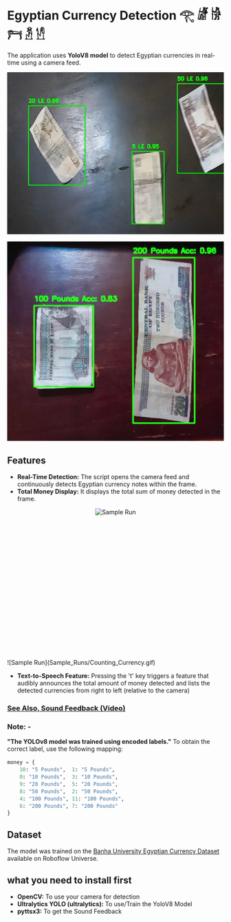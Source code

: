 # Egyptian Currency Detection 𓂀 𓁈 𓀛 𓁀 𓁳 𓀮

The application uses **YoloV8 model** to detect Egyptian currencies in real-time using a camera feed.

![Bad Quality Trial](Sample_Runs/Bad_quality_trial.png)

![Folded 100 and 200 Pounds](Sample_Runs/Folded100_200.jpg)

## Features

- **Real-Time Detection:** The script opens the camera feed and continuously detects Egyptian currency notes within the frame.
- **Total Money Display:** It displays the total sum of money detected in the frame.

<div style="display: flex; justify-content: center; align-items: center;">
    
<img src="https://raw.githubusercontent.com/OmarMDiab/Sakr-Egyptian-Currency-Detection/main/Sample_Runs/Counting_Currency.gif" alt="Sample Run" height="350"/>

</div>
![Sample Run](Sample_Runs/Counting_Currency.gif)

- **Text-to-Speech Feature:** Pressing the 't' key triggers a feature that audibly announces the total amount of money detected and lists the detected currencies from right to left (relative to the camera)

### [See Also, Sound Feedback (Video)](https://drive.google.com/file/d/12EAiGe2aaU_pwLoC-RN-uz6NkXMH03Xr/preview)

### Note: -

**"The YOLOv8 model was trained using encoded labels."** To obtain the correct label, use the following mapping:

```python
money = {
    10: "5 Pounds",  1: "5 Pounds",
    0: "10 Pounds",  3: "10 Pounds",
    9: "20 Pounds",  5: "20 Pounds",
    8: "50 Pounds",  2: "50 Pounds",
    4: "100 Pounds", 11: "100 Pounds",
    6: "200 Pounds", 7: "200 Pounds"
}
```

## Dataset

The model was trained on the
[Banha University Egyptian Currency Dataset ](https://universe.roboflow.com/banha-university-dxs4z/egyptian-currency-psnkr/dataset/3)available on Roboflow Universe.

## what you need to install first

- **OpenCV:** To use your camera for detection
- **Ultralytics YOLO (ultralytics):** To use/Train the YoloV8 Model
- **pyttsx3:** To get the Sound Feedback
